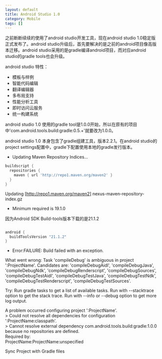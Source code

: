 ```yaml
---
layout: default
title: Android Studio 1.0
category: Mobile
tags: []
---
```


之前断断续续的使用了android studio开发工具，现在android studio 1.0稳定版正式发布了。android studio升级后，首先要解决的是之前的android项目像高版本迁移。android studio采用的是gradle编译android项目，而对应android studio的gradle tools也会升级。

android studio 特性：

>
* 模板与样例
* 智能代码编辑
* 翻译编辑器
* 多布局支持
* 性能分析工具
* 即时访问云服务
* 统一构建系统

android studio 1.0 使用的gradle tool是1.0.0开始，所以在原有的项目中'com.android.tools.build:gradle:0.5.+'就要改为1.0.0。

android studio 1.0 本身包含了gradle组建工具，版本2.2.1。在android studio的project settings配置中，gradle下配置使用本地的gradle发行版本。

* Updating Maven Repository Indices...

``` gradle
buildscript {
  repositories {
    maven { url 'http://repo1.maven.org/maven2' }
  }
}
```

Updating [http://repo1.maven.org/maven2] nexus-maven-repository-index.gz

* Minimum required is 19.1.0

因为Android SDK Build-tools版本下载的是21.1.2

``` gradle

android {
  buildToolsVersion "21.1.2"
}

```

*  Error:FAILURE: Build failed with an exception.

What went wrong:
Task 'compileDebug' is ambiguous in project ':ProjectName'. Candidates are: 'compileDebugAidl', 'compileDebugJava', 'compileDebugNdk', 'compileDebugRenderscript', 'compileDebugSources', 'compileDebugTestAidl', 'compileDebugTestJava', 'compileDebugTestNdk', 'compileDebugTestRenderscript', 'compileDebugTestSources'.

Try:
Run gradle tasks to get a list of available tasks. Run with --stacktrace option to get the stack trace. Run with --info or --debug option to get more log output.

A problem occurred configuring project ':ProjectName'.  
\> Could not resolve all dependencies for configuration ':ProjectName:classpath'.  
    \> Cannot resolve external dependency com.android.tools.build:gradle:1.0.0 because no repositories are defined.  
     Required by:  
         ProjectName:ProjectName:unspecified
         
Sync Project with Gradle files




